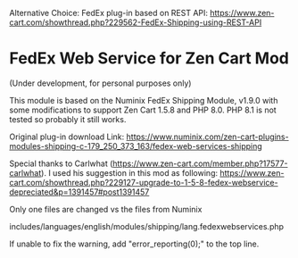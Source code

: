 Alternative Choice: FedEx plug-in based on REST API: 
https://www.zen-cart.com/showthread.php?229562-FedEx-Shipping-using-REST-API

# FedEx Web Service for Zen Cart Mod

(Under development, for personal purposes only)

This module is based on the Numinix FedEx Shipping Module, v1.9.0 with some modifications to support Zen Cart 1.5.8 and PHP 8.0. PHP 8.1 is not tested so probably it still works. 

Original plug-in download Link: https://www.numinix.com/zen-cart-plugins-modules-shipping-c-179_250_373_163/fedex-web-services-shipping

Special thanks to Carlwhat (https://www.zen-cart.com/member.php?17577-carlwhat). I used his suggestion in this mod as following: 
https://www.zen-cart.com/showthread.php?229127-upgrade-to-1-5-8-fedex-webservice-depreciated&p=1391457#post1391457

Only one files are changed vs the files from Numinix

includes/languages/english/modules/shipping/lang.fedexwebservices.php

If unable to fix the warning, add "error_reporting(0);" to the top line.
